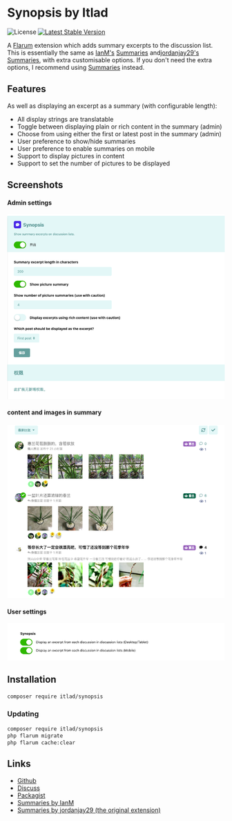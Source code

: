 # Synopsis by Itlad

![License](https://img.shields.io/badge/license-MIT-blue.svg) [![Latest Stable Version](https://img.shields.io/packagist/v/itlad/synopsis.svg)](https://packagist.org/packages/xinghua/synopsis)

A [Flarum](https://github.com/flarum/flarum) extension which adds summary excerpts to the discussion list. 
This is essentially the same as [IanM's](https://discuss.flarum.org/d/25772) [Summaries](https://github.com/imorland/synopsis) and[jordanjay29's](https://discuss.flarum.org/d/2151) [Summaries](https://github.com/jordanjay29/flarum-ext-summaries), with extra customisable options. If you don't need the extra options, I recommend using [Summaries](https://github.com/jordanjay29/flarum-ext-summaries) instead.

## Features
As well as displaying an excerpt as a summary (with configurable length):

 - All display strings are translatable
 - Toggle between displaying plain or rich content in the summary (admin)
 - Choose from using either the first or latest post in the summary (admin)
 - User preference to show/hide summaries
 - User preference to enable summaries on mobile
 - Support to display pictures in content
 - Support to set the number of pictures to be displayed

## Screenshots

#### Admin settings
![image](./screenshots/admin.png)

#### content and images in summary
![image](./screenshots/flarum.png)

#### User settings
![image](./screenshots/user-settings.png)
## Installation
```
composer require itlad/synopsis
```

### Updating
```
composer require itlad/synopsis
php flarum migrate
php flarum cache:clear
```

## Links
- [Github](https://github.com/imorland/synopsis)
- [Discuss](https://discuss.flarum.org/)  
- [Packagist](https://packagist.org/packages/xinghua/synopsis) 
- [Summaries by IanM](https://github.com/imorland/synopsis) 
- [Summaries by jordanjay29 (the original extension)](https://github.com/jordanjay29/flarum-ext-summaries) 
